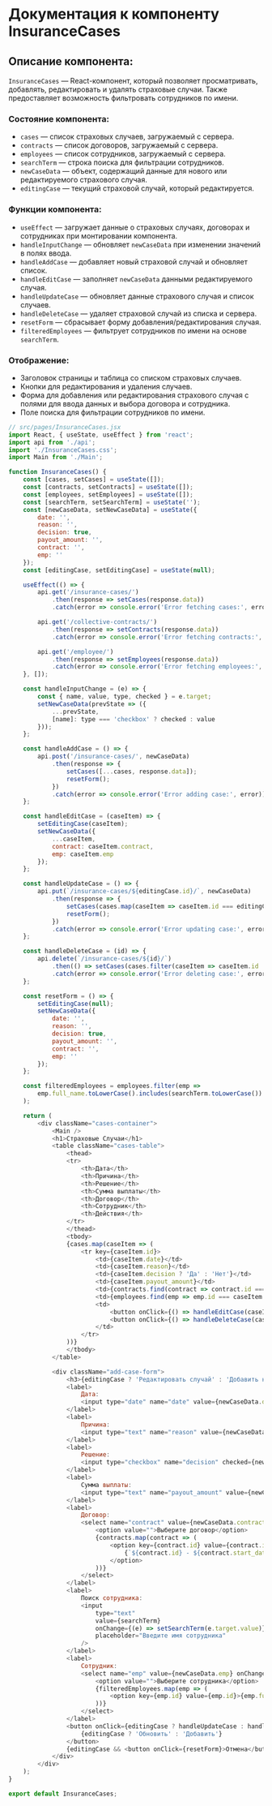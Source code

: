 # Документация к компоненту InsuranceCases


## Описание компонента:
`InsuranceCases` — React-компонент, который позволяет просматривать, добавлять, редактировать и удалять страховые случаи. Также предоставляет возможность фильтровать сотрудников по имени.

### Состояние компонента:
- `cases` — список страховых случаев, загружаемый с сервера.
- `contracts` — список договоров, загружаемый с сервера.
- `employees` — список сотрудников, загружаемый с сервера.
- `searchTerm` — строка поиска для фильтрации сотрудников.
- `newCaseData` — объект, содержащий данные для нового или редактируемого страхового случая.
- `editingCase` — текущий страховой случай, который редактируется.

### Функции компонента:
- `useEffect` — загружает данные о страховых случаях, договорах и сотрудниках при монтировании компонента.
- `handleInputChange` — обновляет `newCaseData` при изменении значений в полях ввода.
- `handleAddCase` — добавляет новый страховой случай и обновляет список.
- `handleEditCase` — заполняет `newCaseData` данными редактируемого случая.
- `handleUpdateCase` — обновляет данные страхового случая и список случаев.
- `handleDeleteCase` — удаляет страховой случай из списка и сервера.
- `resetForm` — сбрасывает форму добавления/редактирования случая.
- `filteredEmployees` — фильтрует сотрудников по имени на основе `searchTerm`.

### Отображение:
- Заголовок страницы и таблица со списком страховых случаев.
- Кнопки для редактирования и удаления случаев.
- Форма для добавления или редактирования страхового случая с полями для ввода данных и выбора договора и сотрудника.
- Поле поиска для фильтрации сотрудников по имени.


```javascript
// src/pages/InsuranceCases.jsx
import React, { useState, useEffect } from 'react';
import api from './api';
import './InsuranceCases.css';
import Main from './Main';

function InsuranceCases() {
    const [cases, setCases] = useState([]);
    const [contracts, setContracts] = useState([]);
    const [employees, setEmployees] = useState([]);
    const [searchTerm, setSearchTerm] = useState('');
    const [newCaseData, setNewCaseData] = useState({
        date: '',
        reason: '',
        decision: true,
        payout_amount: '',
        contract: '',
        emp: ''
    });
    const [editingCase, setEditingCase] = useState(null);

    useEffect(() => {
        api.get('/insurance-cases/')
            .then(response => setCases(response.data))
            .catch(error => console.error('Error fetching cases:', error));

        api.get('/collective-contracts/')
            .then(response => setContracts(response.data))
            .catch(error => console.error('Error fetching contracts:', error));

        api.get('/employee/')
            .then(response => setEmployees(response.data))
            .catch(error => console.error('Error fetching employees:', error));
    }, []);

    const handleInputChange = (e) => {
        const { name, value, type, checked } = e.target;
        setNewCaseData(prevState => ({
            ...prevState,
            [name]: type === 'checkbox' ? checked : value
        }));
    };

    const handleAddCase = () => {
        api.post('/insurance-cases/', newCaseData)
            .then(response => {
                setCases([...cases, response.data]);
                resetForm();
            })
            .catch(error => console.error('Error adding case:', error));
    };

    const handleEditCase = (caseItem) => {
        setEditingCase(caseItem);
        setNewCaseData({
            ...caseItem,
            contract: caseItem.contract,
            emp: caseItem.emp
        });
    };

    const handleUpdateCase = () => {
        api.put(`/insurance-cases/${editingCase.id}/`, newCaseData)
            .then(response => {
                setCases(cases.map(caseItem => caseItem.id === editingCase.id ? response.data : caseItem));
                resetForm();
            })
            .catch(error => console.error('Error updating case:', error));
    };

    const handleDeleteCase = (id) => {
        api.delete(`/insurance-cases/${id}/`)
            .then(() => setCases(cases.filter(caseItem => caseItem.id !== id)))
            .catch(error => console.error('Error deleting case:', error));
    };

    const resetForm = () => {
        setEditingCase(null);
        setNewCaseData({
            date: '',
            reason: '',
            decision: true,
            payout_amount: '',
            contract: '',
            emp: ''
        });
    };

    const filteredEmployees = employees.filter(emp =>
        emp.full_name.toLowerCase().includes(searchTerm.toLowerCase())
    );

    return (
        <div className="cases-container">
            <Main />
            <h1>Страховые Случаи</h1>
            <table className="cases-table">
                <thead>
                <tr>
                    <th>Дата</th>
                    <th>Причина</th>
                    <th>Решение</th>
                    <th>Сумма выплаты</th>
                    <th>Договор</th>
                    <th>Сотрудник</th>
                    <th>Действия</th>
                </tr>
                </thead>
                <tbody>
                {cases.map(caseItem => (
                    <tr key={caseItem.id}>
                        <td>{caseItem.date}</td>
                        <td>{caseItem.reason}</td>
                        <td>{caseItem.decision ? 'Да' : 'Нет'}</td>
                        <td>{caseItem.payout_amount}</td>
                        <td>{contracts.find(contract => contract.id === caseItem.contract)?.type || 'Неизвестно'}</td>
                        <td>{employees.find(emp => emp.id === caseItem.emp)?.full_name || 'Неизвестно'}</td>
                        <td>
                            <button onClick={() => handleEditCase(caseItem)}>Редактировать</button>
                            <button onClick={() => handleDeleteCase(caseItem.id)}>Удалить</button>
                        </td>
                    </tr>
                ))}
                </tbody>
            </table>

            <div className="add-case-form">
                <h3>{editingCase ? 'Редактировать случай' : 'Добавить новый случай'}</h3>
                <label>
                    Дата:
                    <input type="date" name="date" value={newCaseData.date} onChange={handleInputChange} />
                </label>
                <label>
                    Причина:
                    <input type="text" name="reason" value={newCaseData.reason} onChange={handleInputChange} />
                </label>
                <label>
                    Решение:
                    <input type="checkbox" name="decision" checked={newCaseData.decision} onChange={handleInputChange} />
                </label>
                <label>
                    Сумма выплаты:
                    <input type="text" name="payout_amount" value={newCaseData.payout_amount} onChange={handleInputChange} />
                </label>
                <label>
                    Договор:
                    <select name="contract" value={newCaseData.contract} onChange={handleInputChange}>
                        <option value="">Выберите договор</option>
                        {contracts.map(contract => (
                            <option key={contract.id} value={contract.id}>
                                {`${contract.id} - ${contract.start_date} - ${contract.end_date}`}
                            </option>
                        ))}
                    </select>
                </label>
                <label>
                    Поиск сотрудника:
                    <input
                        type="text"
                        value={searchTerm}
                        onChange={(e) => setSearchTerm(e.target.value)}
                        placeholder="Введите имя сотрудника"
                    />
                </label>
                <label>
                    Сотрудник:
                    <select name="emp" value={newCaseData.emp} onChange={handleInputChange}>
                        <option value="">Выберите сотрудника</option>
                        {filteredEmployees.map(emp => (
                            <option key={emp.id} value={emp.id}>{emp.full_name}</option>
                        ))}
                    </select>
                </label>
                <button onClick={editingCase ? handleUpdateCase : handleAddCase}>
                    {editingCase ? 'Обновить' : 'Добавить'}
                </button>
                {editingCase && <button onClick={resetForm}>Отмена</button>}
            </div>
        </div>
    );
}

export default InsuranceCases;

```